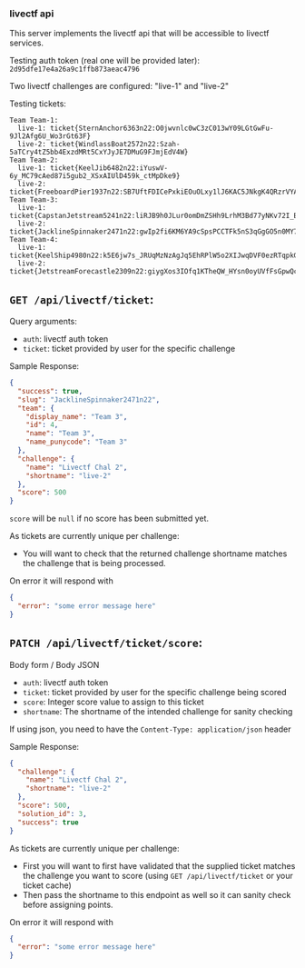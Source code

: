 ### livectf api

This server implements the livectf api that will be accessible to livectf services.

Testing auth token (real one will be provided later): `2d95dfe17e4a26a9c1ffb873aeac4796`

Two livectf challenges are configured: "live-1" and "live-2"

Testing tickets:
```
Team Team-1:
  live-1: ticket{SternAnchor6363n22:O0jwvnlc0wC3zC013wY09LGtGwFu-9Jl2Afg6U_Wo3rGt63F}
  live-2: ticket{WindlassBoat2572n22:Szah-5aTCry4tZ5bb4ExzdMRt5CxYJyJE7DMuG9FJmjEdV4W}
Team Team-2:
  live-1: ticket{KeelJib6482n22:iYuswV-6y_MC79cAed87i5gub2_XSxAIUlD459k_ctMpDke9}
  live-2: ticket{FreeboardPier1937n22:SB7UftFDICePxkiEOuOLxy1lJ6KAC5JNkgK4QRzrVYAnhOKE}
Team Team-3:
  live-1: ticket{CapstanJetstream5241n22:liRJB9h0JLur0omDmZSHh9LrhM3Bd77yNKv72I_BxtMmBhZk}
  live-2: ticket{JacklineSpinnaker2471n22:gwIp2fi6KM6YA9cSpsPCCTFk5nS3qGgGO5n0MY7QgCZ1njtu}
Team Team-4:
  live-1: ticket{KeelShip4980n22:k5E6jw7s_JRUqMzNzAgJq5EhRPlW5o2XIJwqDVF0ezRTqpkG}
  live-2: ticket{JetstreamForecastle2309n22:giygXos3IOfq1KTheQW_HYsn0oyUVfFsGpwQcBhkqhOzCywu}
```

## `GET /api/livectf/ticket`:

Query arguments:
- `auth`: livectf auth token
- `ticket`: ticket provided by user for the specific challenge

Sample Response:
```json
{
  "success": true,
  "slug": "JacklineSpinnaker2471n22",
  "team": {
    "display_name": "Team 3",
    "id": 4,
    "name": "Team 3",
    "name_punycode": "Team 3"
  },
  "challenge": {
    "name": "Livectf Chal 2",
    "shortname": "live-2"
  },
  "score": 500
}
```

`score` will be `null` if no score has been submitted yet.

As tickets are currently unique per challenge:
- You will want to check that the returned challenge shortname matches the challenge that is being processed.

On error it will respond with
```json
{
  "error": "some error message here"
}
```

## `PATCH /api/livectf/ticket/score`:

Body form / Body JSON
- `auth`: livectf auth token
- `ticket`: ticket provided by user for the specific challenge being scored
- `score`: Integer score value to assign to this ticket
- `shortname`: The shortname of the intended challenge for sanity checking

If using json, you need to have the `Content-Type: application/json` header

Sample Response:
```json
{
  "challenge": {
    "name": "Livectf Chal 2",
    "shortname": "live-2"
  },
  "score": 500,
  "solution_id": 3,
  "success": true
}
```

As tickets are currently unique per challenge:
- First you will want to first have validated that the supplied ticket matches the challenge you want to score (using `GET /api/livectf/ticket` or your ticket cache)
- Then pass the shortname to this endpoint as well so it can sanity check before assigning points.

On error it will respond with
```json
{
  "error": "some error message here"
}
